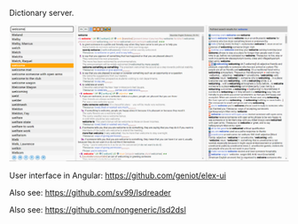Dictionary server.

![Drag Racing](screenshots/main.png)

User interface in Angular: https://github.com/geniot/elex-ui

Also see: https://github.com/sv99/lsdreader

Also see: https://github.com/nongeneric/lsd2dsl